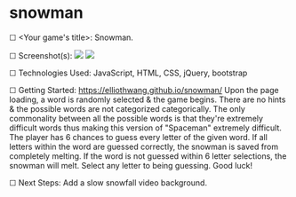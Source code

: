 # snowman

<!-- A README.md file with these sections: -->

☐ <Your game's title>: Snowman. 

☐ Screenshot(s): 
![](Snowman_Screenshot_1)
![](Snowman_Screenshot_2)


☐ Technologies Used: JavaScript, HTML, CSS, jQuery, bootstrap

☐ Getting Started: https://elliothwang.github.io/snowman/
Upon the page loading, a word is randomly selected & the game begins. There are no hints & the possible words are not categorized categorically. The only commonality between all the possible words is that they're extremely difficult words thus making this version of "Spaceman" extremely difficult. The player has 6 chances to guess every letter of the given word. If all letters within the word are guessed correctly, the snowman is saved from completely melting. If the word is not guessed within 6 letter selections, the snowman will melt. Select any letter to being guessing. Good luck!

☐ Next Steps: Add a slow snowfall video background.